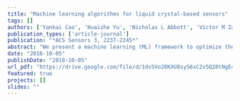 ```yaml
---
title: "Machine learning algorithms for liquid crystal-based sensors"
tags: []
authors: ['Yankai Cao', 'Huaizhe Yu', 'Nicholas L Abbott', 'Victor M Zavala']
publication_types: ['article-journal']
publication: "*ACS Sensors 3, 2237-2245*"
abstract: "We present a machine learning (ML) framework to optimize the specificity and speed of liquid crystal (LC)-based chemical sensors. Specifically, we demonstrate that ML techniques can uncover valuable feature information from surface-driven LC orientational transitions triggered by the presence of different gas-phase analytes (and the corresponding optical responses) and can exploit such feature information to train accurate and automatic classifiers. We demonstrate the utility of the framework by designing an experimental LC system that exhibits similar optical responses to a stream of nitrogen containing either 10 ppmv dimethyl-methylphosphonate (DMMP) or 30% relative humidity (RH). The ML framework is used to process and classify thousands of images (optical micrographs) collected during the LC responses and we show that classification (sensing) accuracies of over 99% can be achieved. For the same experimental system, we demonstrate that traditional feature information used in characterizing LC responses (such as average brightness) can only achieve sensing accuracies of 60%. We also find that high accuracies can be achieved by using time snapshots collected early in the LC response, thus providing the ability to create fast sensors. We also show that the ML framework can be used to systematically analyze the quality of information embedded in LC responses and to filter out noise that arises from imperfect LC designs and from sample variations. We evaluate a range of classifiers and feature extraction methods and conclude that linear support vector machines are preferred and that high accuracies can only be achieved by simultaneously exploiting multiple sources of feature information."
date: "2018-10-05"
publishDate: "2018-10-05"
url_pdf: "https://drive.google.com/file/d/1dv5Vo20KXU8syS6xC2x5Q20tNgE4rfDO/view?pli=1"
featured: true
projects: []
slides: ""
---
```

